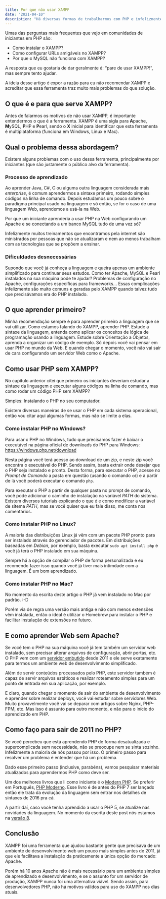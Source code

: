 ```yaml
---
title: Por que não usar XAMPP
date: "2021-04-10"
description: "Há diversas formas de trabalharmos com PHP e infelizmente uma das mais ensinadas é através do XAMPP. Neste artigo vamos resopnder a pergunta “Por que não usar XAMPP?”"
---
```

Umas das perguntas mais frequentes que vejo em comunidades de iniciantes em PHP são:
- Como instalar o XAMPP?
- Como configurar URLs amigáveis no XAMPP?
- Por que o MySQL não funciona com XAMPP?

A resposta que eu gostaria de dar geralmente é: “pare de usar XAMPP!”, mas sempre tento ajudar.

A ideia desse artigo é expor a razão para eu não recomendar XAMPP e acreditar que essa ferramenta traz muito mais
problemas do que solução.

## O que é e para que serve XAMPP?

Antes de falarmos os motivos de não usar XAMPP, é importante entendermos o que é a ferramenta. XAMPP é uma sigla para
**A**pache, **M**ySQL, **P**HP e **P**earl, sendo o **X** inicial para identificar que esta ferramenta é multiplataforma
(funciona em Windows, Linux e Mac).

## Qual o problema dessa abordagem?

Existem alguns problemas com o uso dessa ferramenta, principalmente por iniciantes (que são justamente o público alvo da
ferramenta).

### Processo de aprendizado

Ao aprender Java, C#, C ou alguma outra linguagem considerada mais _enterprise_, é comum aprendermos a sintaxe primeiro,
rodando simples códigos na linha de comando. Depois estudamos um pouco sobre o paradigma principal usado na linguagem e
só então, se for o caso de uma linguagem Web, aprendemos a usá-la na Web.

Por que um iniciante aprenderia a usar PHP na Web configurando um Apache e se conectando a um banco MySQL tudo de uma
vez só?

Infelizmente muitos treinamentos que encontramos pela internet são ministrados por pessoas que não se atualizaram e nem
ao menos trabalham com as tecnologias que se propõem a ensinar.

### Dificuldades desnecessárias

Supondo que você já conheça a linguagem e queira apenas um ambiente simplificado para continuar seus estudos. Como ter
Apache, MySQL e Pearl instalados na sua máquina pode te ajudar? Problemas de configuração no Apache, configurações
específicas para frameworks… Essas complicações infelizmente são muito comuns e geradas pelo XAMPP quando talvez tudo que
precisávamos era do PHP instalado.

## O que aprender primeiro?

Minha recomendação sempre é para aprender primeiro a linguagem que se vai utilizar. Como estamos falando do XAMPP,
aprender PHP. Estude a sintaxe da linguagem, entenda como aplicar os conceitos de lógica de programação usando a
linguagem. Estude sobre Orientação a Objetos, aprenda a organizar um código de exemplo. Só depois você vai pensar em
usar PHP no mundo da Web. E quando chegar o momento, você não vai sair de cara configurando um servidor Web como o
Apache.

## Como usar PHP sem XAMPP?

No capítulo anterior citei que primeiro os iniciantes deveriam estudar a sintaxe da linguagem e executar alguns códigos
na linha de comando, mas como rodar um código PHP sem XAMPP?

Simples: Instalando o PHP no seu computador.

Existem diversas maneiras de se usar o PHP em cada sistema operacional, então vou citar aqui algumas formas, mas não se
limite a elas.

### Como instalar PHP no Windows?

Para usar o PHP no Windows, tudo que precisamos fazer é baixar o executável na página oficial de downloads do PHP para
Windows: https://windows.php.net/download

Nesta página você terá acesso ao download de um zip, e neste zip você encontra o executável do PHP. Sendo assim, basta
extrair onde desejar que o PHP seja instalado e pronto. Desta forma, para executar o PHP, acesse no _Prompt de Comando_
a pasta em questão (usando o comando `cd`) e a partir de lá você poderá executar o comando `php`.

Para executar o PHP a partir de qualquer pasta no prompt de comando, você pode adicionar o caminho de instalação na
variável _PATH_ do sistema. Existem diversos tutoriais explicando o que é e como modificar a variável de sitema _PATH_,
mas se você quiser que eu fale disso, me conta nos comentários.

### Como instalar PHP no Linux?

A maioria das distribuições Linux já vêm com um pacote PHP pronto para ser instalado através do gerenciador de pacotes.
Em distribuições baseadas em _Debian_, por exemplo, basta executar `sudo apt install php` e você já terá o PHP instalado
em sua máquina.

Sempre há a opção de compilar o PHP de forma personalizada e eu recomendo fazer isso quando você já tiver mais intimdade
com a linguagem. É um bom aprendizado.

### Como instalar PHP no Mac?

No momento da escrita deste artigo o PHP já vem instalado no Mac por padrão. :-D

Porém via de regra uma versão mais antiga e não com menos extensões vêm instalada, então o ideal é utilizar o Homebrew
para instalar o PHP e facilitar instalação de extensões no futuro.

## E como aprender Web sem Apache?

Se você tem o PHP na sua máquina você já tem também um servidor web instalado, sem precisar alterar arquivos de configuração, abrir
portas, etc. O PHP vem com um [servidor embutido](https://www.php.net/manual/en/features.commandline.webserver.php)
desde 2011 e ele serve exatamente para termos um ambiente web de desenvolvimento simplificado.

Além de servir conteúdos processados pelo PHP, este servidor também é capaz de servir arquivos estáticos e realizar
roteamento simples para um ponto de entrada em sua aplicação, por exemplo.

E claro, quando chegar o momento de sair do ambiente de desenvolvimento e aprender sobre realizar deploys, você vai
estudar sobre servidores Web. Muito provavelmente você vai se deparar com artigos sobre Nginx, PHP-FPM, etc. Mas isso é
assunto para outro momento, e não para o início do aprendizado em PHP.

## Como faço para sair de 2011 no PHP?

Se você percebeu que está aprendendo PHP de forma desatualizada e supercomplicada sem necessidade, não se preocupe nem
se sinta sozinho. Infelizmente a maioria de nós passou por isso. O primeiro passo para resolver um problema é entender
que há um problema.

Dado esse primeiro passo (inclusive, parabéns), vamos pesquisar materiais atualizados para aprendermos PHP como deve ser.

Um dos melhores livros que li como iniciante é o [Modern PHP](https://amzn.to/3fTOPaF).
Se preferir em Português, [PHP Moderno](https://amzn.to/3dLk4lx). Esse livro é de antes do PHP 7 ser lançado então ele
trata da evolução da linguagem sem entrar nos detalhes de sintaxes de 2016 pra cá.

A partir daí, caso você tenha aprendido a usar o PHP 5, se atualize nas novidades da linguagem. No momento da escrita
deste post nós estamos na [versão 8](https://www.youtube.com/playlist?list=PL3j2sfzg3FPuQXklYI2LumuG7jgZsj7cK). 

## Conclusão

XAMPP foi uma ferramenta que ajudou bastante gente que precisava de um ambiente de desenvolvimento web um pouco mais
simples antes de 2011, já que ele facilitava a instalação da praticamente a única opção do mercado: Apache.

Porém há 10 anos Apache não é mais necessário para um ambiente simples de aprendizado e desenvolvimento, e se o assunto
for um servidor de produção, XAMPP nunca foi uma alternativa viável. Sendo assim, para desenvolvedores PHP, não há
motivos válidos para uso do XAMPP nos dias atuais.
